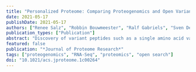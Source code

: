 ```yaml
---
title: "Personalized Proteome: Comparing Proteogenomics and Open Variant Search Approaches for Single Amino Acid Variant Detection"
date: 2021-05-17
publishDate: 2021-05-17
authors: ["Renee Salz", "Robbin Bouwmeester", "Ralf Gabriels", "Sven Degroeve", "Lennart Martens", "Pieter-Jan Volders", "Peter AC ’t Hoen"]
publication_types: ["Publication"]
abstract: "Discovery of variant peptides such as a single amino acid variant (SAAV) in shotgun proteomics data is essential for personalized proteomics. Both the resolution of shotgun proteomics methods and the search engines have improved dramatically, allowing for confident identification of SAAV peptides. However, it is not yet known if these methods are truly successful in accurately identifying SAAV peptides without prior genomic information in the search database. We studied this in unprecedented detail by exploiting publicly available long-read RNA sequences and shotgun proteomics data from the gold standard reference cell line NA12878. Searching spectra from this cell line with the state-of-the-art open modification search engine ionbot against carefully curated search databases resulted in 96.7% false-positive SAAVs and an 85% lower true positive rate than searching with peptide search databases that incorporate prior genetic information. While adding genetic variants to the search database remains indispensable for correct peptide identification, inclusion of long-read RNA sequences in the search database contributes only 0.3% new peptide identifications. These findings reveal the differences in SAAV detection that result from various approaches, providing guidance to researchers studying SAAV peptides and developers of peptide spectrum identification tools."
featured: false
publication: "*Journal of Proteome Research*"
tags: ["proteogenomics", "RNA-Seq", "proteomics", "open search"]
doi: "10.1021/acs.jproteome.1c00264"
---
```

